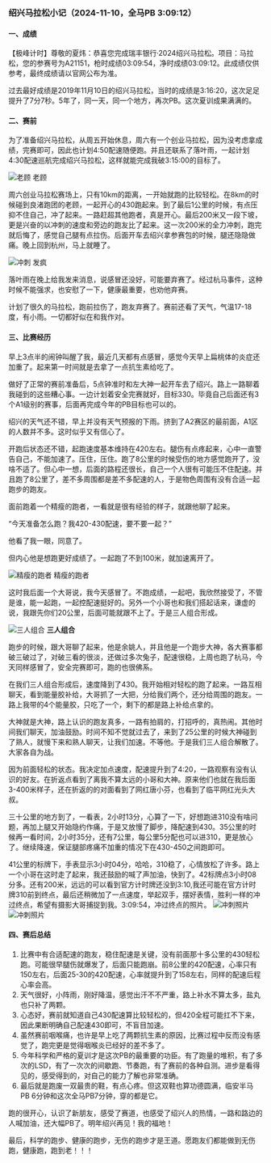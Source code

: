 
### 绍兴马拉松小记（2024-11-10，全马PB 3:09:12）

#### 一、成绩
【极峰计时】尊敬的夏炜：恭喜您完成瑞丰银行·2024绍兴马拉松。项目：马拉松，您的参赛号为A21151，枪时成绩03:09:54，净时成绩03:09:12。此成绩仅供参考，最终成绩请以官网公布为准。

过去最好成绩是2019年11月10日的绍兴马拉松，当时的成绩是3:16:20，这次足足提升了7分7秒。5年了，同一天，同一个地方，再次PB。这次夏训成果满满的。

#### 二、赛前
为了准备绍兴马拉松，从周五开始休息，周六有一个创业马拉松，因为没考虑拿成绩，完赛即可，因此也计划4:50配速随便跑。并且还联系了落叶雨，一起计划4:30配速巡航完成绍兴马拉松，这样就能完成我破3:15:00的目标了。

  ![老顾](img/20041110-lg.png)
        老顾

周六创业马拉松赛场上，只有10km的距离，一开始就跑的比较轻松。在8km的时候碰到良渚跑团的老顾，一起开心的430跑起来。到了最后1公里的时候，有点压抑不住自己，冲了起来。一路赶超其他跑者，真是开心。最后200米又一段下坡，更是兴奋的以冲刺的速度和旁边的跑友比了起来。这一次200米的全力冲刺，跑完就后悔了，感觉自己腿有点拉伤。后面开车去绍兴拿参赛包的时候，腿还隐隐做痛。晚上回到杭州，马上就睡了。

  ![冲刺](img/20041110-ff.jpg)
      发疯

落叶雨在晚上给我发来消息，说感冒还没好，可能要弃赛了。经过杭马事件，这种时候不能强求，也安慰了一下，健康最重要，也劝他弃赛。

计划了很久的马拉松，跑前拉伤了，跑友弃赛了。赛前还看了天气，气温17-18度，有小雨。一切都好似在和我作对。

#### 三、比赛经历

早上3点半的闹钟叫醒了我，最近几天都有点感冒，感觉今天早上扁桃体的炎症还加重了。起来第一时间就是去拿了一点抗生素给吃了。

做好了正常的赛前准备后，5点钟准时和左大神一起开车去了绍兴。路上一路聊着我碰到的这些糟心事。一边计划着安全完赛就好，目标330。毕竟自己后面还有3个A1级别的赛事，后面再完成今年的PB目标也可以的。

绍兴的天气还不错，早上并没有天气预报的下雨。挤到了A2赛区的最前面，A1区的人数并不多。这时似乎又有信心了。

开跑后状态还不错，起跑速度基本维持在420左右。腿伤有点疼起来，心中一直警告自己，不能加速了。压住，压住。跑了8公里的时候受伤的地方感觉跑开了，没啥不适了。但心中一想，后面的路程还很长，自己一个人很有可能压不住配速。并且跑了8公里了，差不多周围都是差不多配速的人，于是物色周围有没有合适一起跑步的跑友。

面前跑着一个精瘦的跑者，一看就是很有经验的样子，就跟他聊了起来。

“今天准备怎么跑？我420-430配速，要不要一起？”

他看了我一眼，同意了。

但内心他是想跑更好成绩了。一起跑了不到100米，就加速离开了。
 
 ![精瘦的跑者](img/20041110-js.png)
   精瘦的跑者

这时我后面一个大哥说，我今天感冒了。不跑成绩，一起吧，我欣然接受了，不管是谁，能一起跑，一起控配速挺好的。另外一个小哥也和我们搭起话来，谦虚的说，我跟先你们20公里，后面可能就跟不上了。于是三人组合形成。

 ![三人组合](img/20041110-sr.png)
   **三人组合**

跑步的时候，跟大哥聊了起来，他是余姚人，并且他是一个跑步大神，各大赛事都破三破过了，对破三看的很淡，还做过多次兔子，配速很稳，上周也跑了杭马，今天同样感冒了，安全完赛即可，跑的也很佛系。

在我们三人组合形成后，速度降到了430。我开始相对轻松的跑了起来。一路互相聊天，看到能量胶补给，大哥抓了一大把，分给我们两个，还分给周围的跑友。一路上我带的4个能量胶，只吃了一个，剩下的都是路上补给点拿的。

大神就是大神，路上认识的跑友真多，一路有拍肩的，打招呼的，真热闹。其他时间我们聊天，加油鼓励。时间不知不觉就过去了，来到了25公里的时候大神碰到了熟人，就慢下来和熟人聊天，让我们加速。不等他。于是我们三人组合解散了。大家各自为战。

因为前面轻松的状态。我决定加点速度，配速提升到了4:20，一路观察有没有认识的好友。在折返点看到了离我不算太远的小哥和大神。原来他们也就在我后面3-400米样子，还在折返的的对面看到了网红唐小芬，也看到了临平网红光头大叔。

三十公里的地方到了，一看表，2小时13分，心算了一下，好想跑进310没有啥问题，再加上腿又开始隐约作痛，于是又放慢了脚步，降配速到430。35公里的时候再一看时间，2小时35分，还有7公里，每公里5分配也可以进310，更是放心了。继续降速，保证腿部疼痛不加重的情况下在430-450之间跑即可。

41公里的标牌下，手表显示3小时04分，哈哈，310稳了，心情放松了许多。路上一个小哥在这时走了起来，我还鼓励的喊了声加油，快到了。42标牌点3小时08分多。还有200米，远远的可以看到官方计时牌还没到3:10,我还可能在官方计时牌310前到终点，最后还稍微加了一点速度，举起双手，摆好表情，胜利一样的冲过终点，希望有摄影大哥捕捉到我。3:09:54，冲过终点的照片。
 ![冲刺照片](img/20041110-cc1.png)
 ![冲刺照片](img/20041110-cc2.png)

#### 四、赛后总结
1. 比赛中有合适配速的跑友，稳住配速是关键，没有前面那十多公里的430轻松跑。可能很早腿伤就爆发了，后面只能跑崩。前8公里的420配速，心率只有150左右，后面25-30的420配速，心率就提升到了158左右，同样的配速后程心率会高。
2. 天气很好，小阵雨，刚好降温，感觉出汗不不严重，路上补水不算太多，盐丸也只补了两颗。
3. 心态好，赛前就知道自己430配速算比较轻松的，但420全程可能扛不下来，因此果断明确自己配速430即可，不盲目加速。
4. 虽然赛前咽喉痛，也许是早上吃了两颗抗生素的原因，比赛过程中反而没有感觉了，跑完更是觉得咽喉炎已经好的差不多了。
5. 今年科学和严格的夏训才是这次PB的最重要的功臣。有了跑量的堆积，有了多次的LSD，有了一次次的间歇跑、节奏跑，有了赛前的各种自测。进步是看得见的，感受得到的，对自己的能力了解也非常准确。
6. 最后就是跑废一双最贵的鞋，有点心疼。但这双鞋也算功德圆满，临安半马 PB 6分钟和这次全马PB7分钟，穿的都是它。

跑的很开心，认识了新朋友，感受了赛道，也感受了绍兴人的热情，一路和路边的人喊加油，还大幅PB了。明年绍兴再见！我的福地！

最后，科学的跑步、健康的跑步，无伤的跑步才是王道。愿跑友们都能做到无伤跑，健康跑，跑到老！！！